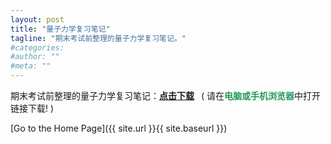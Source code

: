 ```yaml
---
layout: post
title: "量子力学复习笔记"
tagline: "期末考试前整理的量子力学复习笔记。"
#categories: 
#author: ""
#meta: ""
---
```


期末考试前整理的量子力学复习笔记：[**点击下载**](https://raw.githubusercontent.com/NoNo721/Memo/master/Quantum-Mechanics/QM_Review.pdf "https://raw.githubusercontent.com/NoNo721/Memo/master/Quantum-Mechanics/QM_Review.pdf") &ensp;( 请在<font color="#26975b"><b>电脑或手机浏览器</b></font>中打开链接下载! )

[Go to the Home Page]({{ site.url }}{{ site.baseurl }})